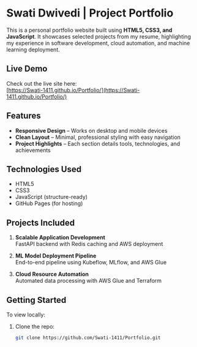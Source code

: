 # Swati Dwivedi | Project Portfolio

This is a personal portfolio website built using **HTML5, CSS3, and JavaScript**. It showcases selected projects from my resume, highlighting my experience in software development, cloud automation, and machine learning deployment.

## Live Demo

Check out the live site here:  
[https://Swati-1411.github.io/Portfolio/](https://Swati-1411.github.io/Portfolio/)

## Features

- **Responsive Design** – Works on desktop and mobile devices
- **Clean Layout** – Minimal, professional styling with easy navigation
- **Project Highlights** – Each section details tools, technologies, and achievements

## Technologies Used

- HTML5
- CSS3
- JavaScript (structure-ready)
- GitHub Pages (for hosting)

## Projects Included

1. **Scalable Application Development**  
   FastAPI backend with Redis caching and AWS deployment

2. **ML Model Deployment Pipeline**  
   End-to-end pipeline using Kubeflow, MLflow, and AWS Glue

3. **Cloud Resource Automation**  
   Automated data processing with AWS Glue and Terraform

## Getting Started

To view locally:
1. Clone the repo:
   ```bash
   git clone https://github.com/Swati-1411/Portfolio.git
